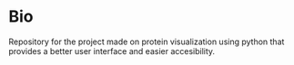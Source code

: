 # Bio
Repository for the project made on protein visualization using python that provides a better user interface and easier accesibility.
